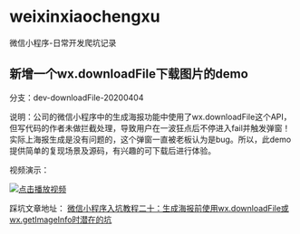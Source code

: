 # weixinxiaochengxu
微信小程序-日常开发爬坑记录

## 新增一个wx.downloadFile下载图片的demo
分支：dev-downloadFile-20200404

说明：公司的微信小程序中的生成海报功能中使用了wx.downloadFile这个API，但写代码的作者未做拦截处理，导致用户在一波狂点后不停进入fail并触发弹窗！实际上海报生成是没有问题的，这个弹窗一直被老板认为是bug。所以，此demo提供简单的复现场景及源码，有兴趣的可下载后进行体验。

视频演示：

[![点击播放视频](https://img.alicdn.com/imgextra/i1/6000000006743/O1CN01qgEOMA1zgLGPptYyh_!!6000000006743-0-tbvideo.jpg)](https://cloud.video.taobao.com//play/u/759415648/p/1/e/6/t/1/258391969253.mp4)

踩坑文章地址：
[微信小程序入坑教程二十：生成海报前使用wx.downloadFile或wx.getImageInfo时潜在的坑](http://www.yilingsj.com/xwzj/2020-04-05/weixin-downloadFile-getImageInfo.html)
